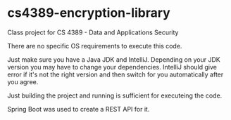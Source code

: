 # cs4389-encryption-library
Class project for CS 4389 - Data and Applications Security

There are no specific OS requirements to execute this code.

Just make sure you have a Java JDK and IntelliJ. Depending on your JDK version you may have to change your dependencies. IntelliJ should give error if it's not the right version and then switch for you automatically after you agree.

Just building the project and running is sufficient for executeing the code.

Spring Boot was used to create a REST API for it.
